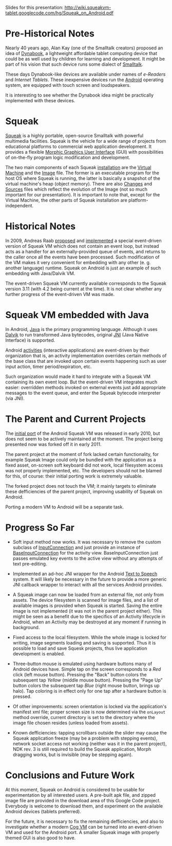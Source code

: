 Slides for this presentation: http://wiki.squeakvm-tablet.googlecode.com/hg/Squeak_on_Android.pdf

# Pre-Historical Notes #

Nearly 40 years ago, Alan Kay (one of the Smalltalk creators) proposed an idea of [Dynabook](http://www.mprove.de/diplom/gui/Kay72a.pdf), a lightweight affordable tablet computing device that could be as well used by children for learning and development. It might be part of his vision that such device runs some dialect of [Smalltalk](http://www.smalltalk.org).

These days Dynabook-like devices are available under names of _e-Readers_ and _Internet Tablets_. These inexpensive devices run the [Android](http://www.android.com/) operating system, are equipped with touch screen and loudspeakers.

It is interesting to see whether the Dynabook idea might be practically implemented with these devices.

# Squeak #

[Squeak](http://www.squeak.org/About) is a highly portable, open-source Smalltalk with powerful multimedia facilities. Squeak is the vehicle for a wide range of projects from educational platforms to commercial web application development. It provides a flexible [Morphic Graphics User Interface](http://wiki.squeak.org/squeak/30) (GUI) with possibilities of on-the-fly program logic modification and development.

The two main components of each Squeak [installation](http://www.squeak.org/Documentation/Installation/) are the [Virtual Machine](http://wiki.squeak.org/squeak/676) and the [Image](http://onsmalltalk.com/simple-image-based-persistence-in-squeak) file. The former is an executable program for the host OS where Squeak is running, the latter is basically a snapshot of the virtual machine's heap (object memory). There are also [Changes](http://wiki.squeak.org/squeak/49) and [Sources](http://wiki.squeak.org/squeak/3022) files which reflect the evolution of the Image (not so much important for our presentation). It is important to note that, except for the Virtual Machine, the other parts of Squeak installation are platform-independent.

# Historical Notes #

In 2009, Andreas Raab [proposed](http://lists.squeakfoundation.org/pipermail/vm-dev/2009-November/003385.html) and [implemented](http://lists.squeakfoundation.org/pipermail/vm-dev/2009-November/003437.html) a special event-driven version of Squeak VM which does not contain an event loop, but instead acts as a handler for an externally-provided queue of events, and returns to the caller once all the events have been processed. Such modification of the VM makes it very convenient for embedding with any other (e. g. another language) runtime. Squeak on Android is just an example of such embedding with Java/Dalvik VM.

The event-driven Squeak VM currently available corresponds to the Squeak version 3.11 (with 4.2 being current at the time). It is not clear whether any further progress of the event-driven VM was made.

# Squeak VM embedded with Java #

In Android, [Java](http://www.oracle.com/technetwork/java/index.html) is the primary programming language. Although it uses [Dalvik](http://en.wikipedia.org/wiki/Dalvik_%28software%29) to run transformed Java bytecodes, original [JNI](http://java.sun.com/docs/books/jni/) (Java Native Interface) is supported.

Android [activities](http://developer.android.com/reference/android/app/Activity.html) (interactive applications) are event-driven by their organization that is, an activity implementation overrides certain methods of the base class that are invoked upon certain events happening such as user input action, timer period/expiration, etc.

Such organization would made it hard to integrate with a Squeak VM containing its own event loop. But the event-driven VM integrates much easier: overridden methods invoked on external events just add appropriate messages to the event queue, and enter the Squeak bytecode interpreter (via JNI).

# The Parent and Current Projects #

The [initial port](http://code.google.com/p/squeak-android-vm/) of the Android Squeak VM was released in early 2010, but does not seem to be actively maintained at the moment. The project being presented now was forked off it in early 2011.

The parent project at the moment of fork lacked certain functionality, for example Squeak Image could only be bundled with the application as a fixed asset, on-screen soft keyboard did not work, local filesystem access was not properly implemented, etc. The developers should not be blamed for this, of course: their initial porting work is extremely valuable.

The forked project does not touch the VM; it mainly targets to eliminate these defficiencies of the parent project, improving usability of Squeak on Android.

Porting a modern VM to Android will be a separate task.

# Progress So Far #

  * Soft input method now works. It was necessary to remove the custom subclass of [InputConnection](http://d.android.com/reference/android/view/inputmethod/InputConnection.html) and just provide an instance of [BaseInputConnection](http://d.android.com/reference/android/view/inputmethod/BaseInputConnection.html) for the activity view. BaseInputConnection just passes emulated key events to the active view without any attempts of text pre-editing.

  * Implemented an ad-hoc JNI wrapper for the Android [Text to Speech](http://d.android.com/reference/android/speech/tts/package-summary.html) system. It will likely be necessary in the future to provide a more generic JNI callback wrapper to interact with all the services Android provides.

  * A Squeak image can now be loaded from an external file, not only from assets. The device filesystem is scanned for image files, and a list of available images is provided when Squeak is started. Saving the entire image is not implemented (it was not in the parent project either). This might be seen as a benefit due to the specifics of an Activity lifecycle in Android, when an Activity may be destroyed at any moment if running in background.

  * Fixed access to the local filesystem. While the whole image is locked for writing, image segments loading and saving is supported. Thus it is possible to load and save Squesk projects, thus live application development is enabled.

  * Three-button mouse is emulated using hardware buttons many of Android devices have. Simple tap on the screen corresponds to a _Red_ click (left mouse button). Pressing the "Back" button colors the subsequent tap _Yellow_ (middle mouse button). Pressing the "Page Up" button colors the subsequent tap _Blue_ (right mouse button, brings up halo). Tap coloring is in effect only for one tap after a hardware button is pressed.

  * Of other improvements: screen orientation is locked via the application's manifest xml file; proper screen size is now determined via the `onLayout` method override, current directory is set to the directory where the image file chosen resides (unless loaded from assets).

  * Known defficiencies: tapping scrollbars outside the slider may cause the Squeak application freeze (may be a problem with stepping events), network socket access not working (neither was it in the parent project), NDK rev. 3 is still required to build the Squeak application, Morph dragging works, but is invisible (may be stepping again).

# Conclusions and Future Work #

At this moment, Squeak on Android is considered to be usable for experimentation by all interested users. A pre-built apk file, and zipped image file are provided in the download area of this Google Code project. Everybody is welcome to download them, and experiment on the available Android devices (tablets preferred).

For the future, it is necessary to fix the remaining defficiencies, and also to investigate whether a modern [Cog VM](http://www.mirandabanda.org/cog/) can be turned into an event-driven VM and used for the Android port. A smaller Squeak image with properly themed GUI is also good to have.